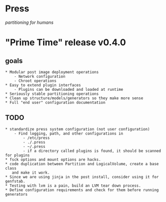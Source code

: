 # Press
*partitioning for humans*

# "Prime Time" release v0.4.0
## goals
    * Modular post image deployment operations
        - Network configuration
        - Chroot operations
    * Easy to extend plugin interfaces
        - Plugins can be downloaded and loaded at runtime
    * Seriously stable partitioning operations
    * Clean up structure/models/generators so they make more sense
    * Full "end user" configuration documentation

## TODO
    * standardize press system configuration (not user configuration)
        - Find logging, path, and other configurations in
            - /etc/press
            - ./.press
            - ~/.press
            - if a directory called plugins is found, it should be scanned for plugins
    * fsck options and mount options are hacks.
    * code duplication between Partition and LogicalVolume, create a base class
       and make it work.
    * Since we are using jinja in the post install, consider using it for genfstab.
    * Testing with lvm is a pain, build an LVM tear down process.
    * Define configuration requirements and check for them before running generators